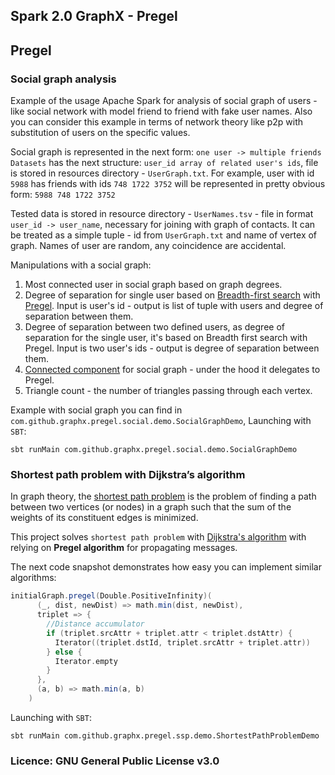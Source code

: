 ## Spark 2.0 GraphX - Pregel

## Pregel

### Social graph analysis
Example of the usage Apache Spark for analysis of social graph of users - 
like social network with model friend to friend with fake user names.
Also you can consider this example in terms of network theory like p2p with substitution of users
on the specific values.

Social graph is represented in the next form: `one user -> multiple friends` 
`Datasets` has the next structure: `user_id array of related user's ids`,
file is stored in resources directory - `UserGraph.txt`. For example, user with id `5988` has 
friends with ids `748 1722 3752` will be represented in pretty obvious form: 
`5988 748 1722 3752`

Tested data is stored in resource directory - `UserNames.tsv` - file in
format `user_id -> user_name`, necessary for joining with graph of contacts.
It can be treated as a simple tuple - id from `UserGraph.txt` and name of vertex of graph.
Names of user are random, any coincidence  are accidental.

Manipulations with a social graph:
 1) Most connected user in social graph based on graph degrees.
 2) Degree of separation for single user based on [Breadth-first search](https://en.wikipedia.org/wiki/Breadth-first_search)
 with [Pregel](https://stanford.edu/~rezab/classes/cme323/S15/notes/lec8.pdf).
 Input is user's id - output is list of tuple with users and degree of separation between them. 
 3) Degree of separation between two defined users, as degree of separation for the single user, it's
 based on Breadth first search with Pregel.
 Input is two user's ids - output is degree of separation between them. 
 4) [Connected component](https://en.wikipedia.org/wiki/Connected_component_(graph_theory)) for social
 graph - under the hood it delegates to Pregel.
 5) Triangle count - the number of triangles passing through each vertex.

Example with social graph you can find in `com.github.graphx.pregel.social.demo.SocialGraphDemo`, 
Launching with `SBT`:

`sbt runMain com.github.graphx.pregel.social.demo.SocialGraphDemo`

### Shortest path problem with Dijkstra’s algorithm
In graph theory, the [shortest path problem](https://en.wikipedia.org/wiki/Shortest_path_problem) is the problem of 
finding a path between two vertices (or nodes) in a graph such that the sum of the weights of its constituent edges 
is minimized.

This project solves `shortest path problem` with [Dijkstra's 
algorithm](https://en.wikipedia.org/wiki/Dijkstra%27s_algorithm) with relying on **Pregel algorithm** for
propagating messages.

The next code snapshot demonstrates how easy you can implement similar algorithms:

```scala
initialGraph.pregel(Double.PositiveInfinity)(
      (_, dist, newDist) => math.min(dist, newDist),
      triplet => {
        //Distance accumulator
        if (triplet.srcAttr + triplet.attr < triplet.dstAttr) {
          Iterator((triplet.dstId, triplet.srcAttr + triplet.attr))
        } else {
          Iterator.empty
        }
      },
      (a, b) => math.min(a, b)
    )
```

Launching with `SBT`:

`sbt runMain com.github.graphx.pregel.ssp.demo.ShortestPathProblemDemo`

### Licence: GNU General Public License v3.0
